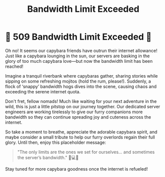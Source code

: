 ﻿---
category: 5xx
code: 509
cover: https://firebasestorage.googleapis.com/v0/b/capy-http.appspot.com/o/Capy-509-750x600.webp?alt=media
thumbnail: https://firebasestorage.googleapis.com/v0/b/capy-http.appspot.com/o/Capy-509-250x200.webp?alt=media
coverAlt: Bandwidth Limit Exceeded
description: Bandwidth Limit Exceeded
tags:
- 5xx
title: Bandwidth Limit Exceeded
---


# 🚫 509 Bandwidth Limit Exceeded 🦙

Oh no! It seems our capybara friends have outrun their internet allowance! Just like a capybara lounging in the sun, our servers are basking in the glory of too much capybara love—but now the bandwidth limit has been reached!

Imagine a tranquil riverbank where capybaras gather, sharing stories while sipping on some refreshing mojitos (hold the rum, please!). Suddenly, a flock of ‘snappy’ bandwidth hogs dives into the scene, causing chaos and exceeding the serene internet quota. 

Don't fret, fellow nomads! Much like waiting for your next adventure in the wild, this is just a little pitstop on our journey together. Our dedicated server engineers are working tirelessly to give our furry companions more bandwidth so they can continue spreading joy and cuteness across the internet.

So take a moment to breathe, appreciate the adorable capybara spirit, and maybe consider a small tribute to help our furry overlords regain their full glory. Until then, enjoy this placeholder message: 

> "The only limits are the ones we set for ourselves… and sometimes the server’s bandwidth." 🦙💻✨

Stay tuned for more capybara goodness once the internet is refueled!